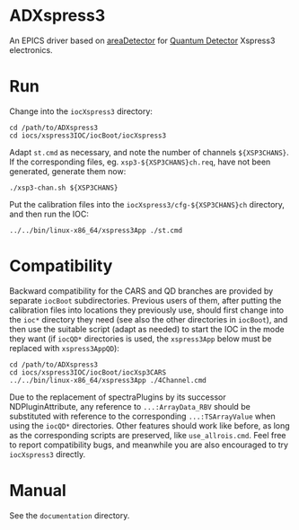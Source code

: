 # ADXspress3

An EPICS driver based on [areaDetector](https://github.com/areaDetector) for
[Quantum Detector](http://www.quantumdetectors.com) Xspress3 electronics.

# Run

Change into the `iocXspress3` directory:

    cd /path/to/ADXspress3
    cd iocs/xspress3IOC/iocBoot/iocXspress3

Adapt `st.cmd` as necessary, and note the number of channels `${XSP3CHANS}`.
If the corresponding files, eg. `xsp3-${XSP3CHANS}ch.req`, have not been
generated, generate them now:

    ./xsp3-chan.sh ${XSP3CHANS}

Put the calibration files into the `iocXspress3/cfg-${XSP3CHANS}ch` directory,
and then run the IOC:

    ../../bin/linux-x86_64/xspress3App ./st.cmd

# Compatibility

Backward compatibility for the CARS and QD branches are provided by separate
`iocBoot` subdirectories.  Previous users of them, after putting the calibration
files into locations they previously use, should first change into the `ioc*`
directory they need (see also the other directories in `iocBoot`), and then use
the suitable script (adapt as needed) to start the IOC in the mode they want
(if `iocQD*` directories is used, the `xspress3App` below must be replaced with
`xspress3AppQD`):

    cd /path/to/ADXspress3
    cd iocs/xspress3IOC/iocBoot/iocXsp3CARS
    ../../bin/linux-x86_64/xspress3App ./4Channel.cmd

Due to the replacement of spectraPlugins by its successor NDPluginAttribute,
any reference to `...:ArrayData_RBV` should be substituted with reference to
the corresponding `...:TSArrayValue` when using the `iocQD*` directories.
Other features should work like before, as long as the corresponding scripts
are preserved, like `use_allrois.cmd`.  Feel free to report compatibility bugs,
and meanwhile you are also encouraged to try `iocXspress3` directly.

# Manual

See the `documentation` directory.

